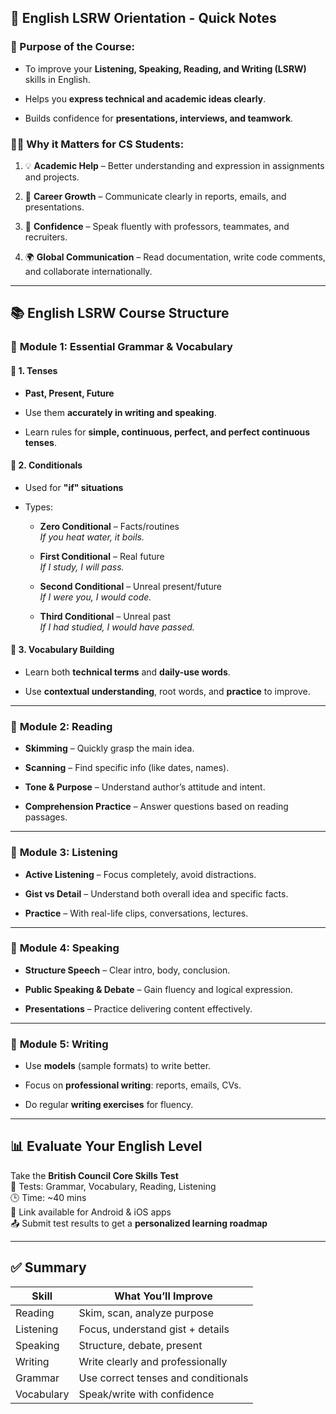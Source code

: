 ## 🧠 **English LSRW Orientation - Quick Notes**

### 🎯 Purpose of the Course:

- To improve your **Listening, Speaking, Reading, and Writing (LSRW)** skills in English.
    
- Helps you **express technical and academic ideas clearly**.
    
- Builds confidence for **presentations, interviews, and teamwork**.
    

### 👨‍💻 Why it Matters for CS Students:

1. 💡 **Academic Help** – Better understanding and expression in assignments and projects.
    
2. 💼 **Career Growth** – Communicate clearly in reports, emails, and presentations.
    
3. 💬 **Confidence** – Speak fluently with professors, teammates, and recruiters.
    
4. 🌍 **Global Communication** – Read documentation, write code comments, and collaborate internationally.
    

---

## 📚 **English LSRW Course Structure**

### 🔵 **Module 1: Essential Grammar & Vocabulary**

#### 🔹 1. **Tenses**

- **Past, Present, Future**
    
- Use them **accurately in writing and speaking**.
    
- Learn rules for **simple, continuous, perfect, and perfect continuous tenses**.
    

#### 🔹 2. **Conditionals**

- Used for **"if" situations**
    
- Types:
    
    - **Zero Conditional** – Facts/routines  
        _If you heat water, it boils._
        
    - **First Conditional** – Real future  
        _If I study, I will pass._
        
    - **Second Conditional** – Unreal present/future  
        _If I were you, I would code._
        
    - **Third Conditional** – Unreal past  
        _If I had studied, I would have passed._
        

#### 🔹 3. **Vocabulary Building**

- Learn both **technical terms** and **daily-use words**.
    
- Use **contextual understanding**, root words, and **practice** to improve.
    

---

### 🔵 **Module 2: Reading**

- **Skimming** – Quickly grasp the main idea.
    
- **Scanning** – Find specific info (like dates, names).
    
- **Tone & Purpose** – Understand author’s attitude and intent.
    
- **Comprehension Practice** – Answer questions based on reading passages.
    

---

### 🔵 **Module 3: Listening**

- **Active Listening** – Focus completely, avoid distractions.
    
- **Gist vs Detail** – Understand both overall idea and specific facts.
    
- **Practice** – With real-life clips, conversations, lectures.
    

---

### 🔵 **Module 4: Speaking**

- **Structure Speech** – Clear intro, body, conclusion.
    
- **Public Speaking & Debate** – Gain fluency and logical expression.
    
- **Presentations** – Practice delivering content effectively.
    

---

### 🔵 **Module 5: Writing**

- Use **models** (sample formats) to write better.
    
- Focus on **professional writing**: reports, emails, CVs.
    
- Do regular **writing exercises** for fluency.
    

---

## 📊 **Evaluate Your English Level**

Take the **British Council Core Skills Test**  
🧪 Tests: Grammar, Vocabulary, Reading, Listening  
🕒 Time: ~40 mins  
📲 Link available for Android & iOS apps  
📤 Submit test results to get a **personalized learning roadmap**

---

## ✅ Summary

| Skill      | What You’ll Improve                 |
| ---------- | ----------------------------------- |
| Reading    | Skim, scan, analyze purpose         |
| Listening  | Focus, understand gist + details    |
| Speaking   | Structure, debate, present          |
| Writing    | Write clearly and professionally    |
| Grammar    | Use correct tenses and conditionals |
| Vocabulary | Speak/write with confidence         |